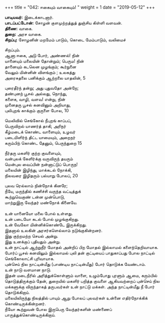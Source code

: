 ﻿+++
title = "042: ஈகையும் வாகையும்!  "
weight = 1
date = "2019-05-12"
+++

**பாடியவர்:** இடைக்காடனார்.  
**பாடப்பட்டோன்:** சோழன் குளமுற்றத்துத் துஞ்சிய கிள்ளி வளவன்.  
**திணை:** வாகை.  
**துறை:** அரச வாகை.  
**சிறப்பு:** சோழனின் மறமேம் பாடும், கொடை மேம்பாடும், வலிமைச்  
  
சிறப்பும்.  
ஆனா ஈகை, அடு போர், அண்ணல்! நின்  
யானையும் மலையின் தோன்றும்; பெரும! நின்  
தானையும் கடலென முழங்கும்; கூர்நுனை  
வேலும் மின்னின் விளங்கும் ; உலகத்து  
அரைசுதலை பனிக்கும் ஆற்றலை யாதலின், 5  
  
புரைதீர்ந் தன்று; அது புதுவதோ அன்றே;  
தண்புனற் பூசல் அல்லது, நொந்து,  
களைக, வாழி, வளவ! என்று, நின்  
முனைதரு பூசல் கனவினும் அறியாது,  
புலிபுறங் காக்கும் குருளை போல, 10  
  
மெலிவில் செங்கோல் நீபுறங் காப்பப்,  
பெருவிறல் யாணர்த் தாகி, அரிநர்  
கீழ்மடைக் கொண்ட வாளையும், உழவர்  
படைமிளிர்ந் திட்ட யாமையும், அறைநர்  
கரும்பிற் கொண்ட தேனும், பெருந்துறை 15  
  
நீர்தரு மகளிர் குற்ற குவளையும்,  
வன்புலக் கேளிர்க்கு வருவிருந் தயரும்  
மென்புல வைப்பின் நன்னாட்டுப் பொருந!  
மலையின் இழிந்து, மாக்கடல் நோக்கி,  
நிலவரை இழிதரும் பல்யாறு போலப், 20  
  
புலவ ரெல்லாம் நின்நோக் கினரே;  
நீயே, மருந்தில் கணிச்சி வருந்த வட்டித்துக்  
கூற்றுவெகுண் டன்ன முன்பொடு,  
மாற்றுஇரு வேந்தர் மண்நோக் கினையே.  
   
உன் யானையோ மலை போல் உள்ளது.  
உன் படையோ கடல் போல் முழங்குகிறது.  
உன் வேலோ மின்னிக்கொண்டே இருக்கிறது.  
இதனால் உலகின் அரசர்களெல்லாம் நடுங்குகின்றனர்.  
இது குற்றமற்ற செயல் அன்று.  
இது உனக்குப் புதியதும் அன்று.  
உன் நாட்டில் ஆற்றுநீர் மோதல் அன்றிப் பிற மோதல் இல்லாமல் களைந்தெறிவாயாக.  
போர்ப் பூசல் கனவிலும் இல்லாமல் புலி தன் குட்டியைப் பாதுகாப்பது போல நாட்டில் செங்கோலாட்சி புரிவாயாக.  
புன்செய் நில நாட்டின்மீது (பாண்டிய நாட்டின்மீது) போர் தொடுக்க வேண்டாம்.  
உன் நாடு வளமான நாடு.  
இதன் மடைநீரில் அரித்துக்கொள்ளும் வாளை, உழும்போது புரளும் ஆமை, கரும்பில் தொடுத்திருக்கும் தேன், துறையில் மகளிர் பறித்த குவளை ஆகியவற்றைப் புன்செய் நில மக்களுக்கு விருந்தாகத் தருபவர்கள் உன் நாட்டு மக்கள். அந்த நாட்டின்மீது நீ போர் தொடுக்கிறாய்.  
மலையிலிருந்து நிலத்தில் பாயும் ஆறு போலப் புலவர்கள் உன்னை எதிர்நோக்கிக் கொண்டிருக்கின்றனர்.  
நீயோ கூற்றுவன் போல இருபெரு வேந்தர்களின் மண்ணைப் பாருத்துக்கொண்டிருக்கிறாய்.  

